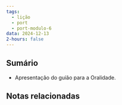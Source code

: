 ```yaml
---
tags:
  - lição
  - port
  - port-modulo-6
data: 2024-12-13
2-hours: false
---
```


## Sumário
- Apresentação do guião para a Oralidade.
## Notas relacionadas